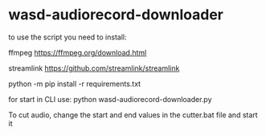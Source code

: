 # wasd-audiorecord-downloader
to use the script you need to install:

ffmpeg https://ffmpeg.org/download.html

streamlink https://github.com/streamlink/streamlink

python -m pip install -r requirements.txt

for start in CLI use:
python wasd-audiorecord-downloader.py


To cut audio, change the start and end values in the cutter.bat file and start it
